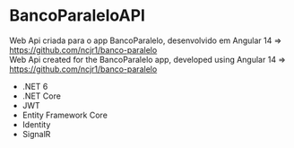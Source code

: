 # BancoParaleloAPI
Web Api criada para o app BancoParalelo, desenvolvido em Angular 14 => https://github.com/ncjr1/banco-paralelo                
Web Api created for the BancoParalelo app, developed using Angular 14 => https://github.com/ncjr1/banco-paralelo
* .NET 6
* .NET Core
* JWT
* Entity Framework Core
* Identity 
* SignalR

